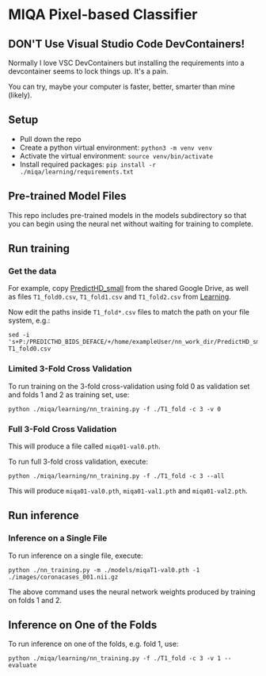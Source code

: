 # MIQA Pixel-based Classifier

## DON'T Use Visual Studio Code DevContainers!
Normally I love VSC DevContainers but installing the requirements into a devcontainer seems to lock things up. It's a pain.

You can try, maybe your computer is faster, better, smarter than mine (likely).

## Setup
- Pull down the repo
- Create a python virtual environment: `python3 -m venv venv`
- Activate the virtual environment: `source venv/bin/activate`
- Install required packages: `pip install -r ./miqa/learning/requirements.txt`

## Pre-trained Model Files
This repo includes pre-trained models in the models subdirectory so that you can begin using the neural net without waiting for training to complete.

## Run training

### Get the data
For example, copy [PredictHD_small](https://drive.google.com/drive/u/1/folders/1SYY5LdKvU6fHgty1ynYXsVzqhGamsZmM) from the shared Google Drive, as well as files `T1_fold0.csv`, `T1_fold1.csv` and `T1_fold2.csv` from [Learning](https://drive.google.com/drive/u/1/folders/1uT24WMjZLt7IJWPXR-K7YYwiFUSomr_L).

Now edit the paths inside `T1_fold*.csv` files to match the path on your file system, e.g.:
```shell
sed -i 's+P:/PREDICTHD_BIDS_DEFACE/+/home/exampleUser/nn_work_dir/PredictHD_small/+g' T1_fold0.csv
```

### Limited 3-Fold Cross Validation
To run training on the 3-fold cross-validation using fold 0 as validation set and folds 1 and 2 as training set, use:

```shell
python ./miqa/learning/nn_training.py -f ./T1_fold -c 3 -v 0
```

### Full 3-Fold Cross Validation
This will produce a file called `miqa01-val0.pth`. 

To run full 3-fold cross validation, execute:

```shell
python ./miqa/learning/nn_training.py -f ./T1_fold -c 3 --all
```

This will produce `miqa01-val0.pth`, `miqa01-val1.pth` and `miqa01-val2.pth`.

## Run inference

### Inference on a Single File
To run inference on a single file, execute:
```shell
python ./nn_training.py -m ./models/miqaT1-val0.pth -1 ./images/coronacases_001.nii.gz
```
The above command uses the neural network weights produced by training on folds 1 and 2.


## Inference on One of the Folds
To run inference on one of the folds, e.g. fold 1, use:
```shell
python ./miqa/learning/nn_training.py -f ./T1_fold -c 3 -v 1 --evaluate
```
